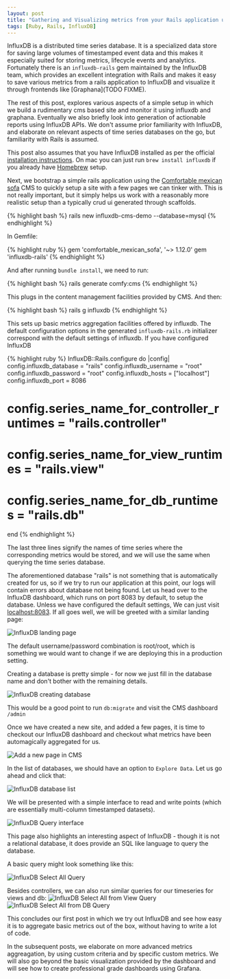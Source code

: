 ```yaml
---
layout: post
title: "Gathering and Visualizing metrics from your Rails application using InfluxDB"
tags: [Ruby, Rails, InfluxDB]
---
```


InfluxDB is a distributed time series database. It is a specialized data store
for saving large volumes of timestamped event data and this makes it especially
suited for storing metrics, lifecycle events and analytics. Fortunately there
is an `influxdb-rails` gem maintained by the InfluxDB team, which provides an
excellent integration with Rails and makes it easy to save various metrics from
a rails application to InfluxDB and visualize it through frontends like
[Graphana](TODO FIXME).

The rest of this post, explores various aspects of a simple setup in which
we build a rudimentary cms based site and monitor it using influxdb and graphana.
Eventually we also briefly look into generation of actionable reports using
InfluxDB APIs. We don't assume prior familiarity with InfluxDB, and elaborate on
relevant aspects of time series databases on the go, but familiarity
with Rails is assumed.

This post also assumes that you have InfluxDB installed as per the official
[installation instructions](http://influxdb.com/docs/v0.8/introduction/installation.html).
On mac you can just run `brew install influxdb` if you already have [Homebrew](http://brew.sh/) setup.

Next, we bootstrap a simple rails application using the
[Comfortable mexican sofa](https://github.com/comfy/comfortable-mexican-sofa)
CMS to quickly setup a site with a few pages we can tinker with. This is not really
important, but it simply helps us work with a reasonably more realistic setup than
a typically crud ui generated through scaffolds.

{% highlight bash %}
rails new influxdb-cms-demo --database=mysql
{% endhighlight %}

In Gemfile:

{% highlight ruby %}
gem 'comfortable_mexican_sofa', '~> 1.12.0'
gem 'influxdb-rails'
{% endhighlight %}

And after running `bundle install`, we need to run:

{% highlight bash %}
rails generate comfy:cms
{% endhighlight %}

This plugs in the content management facilities provided by CMS. And then:

{% highlight bash %}
rails g influxdb
{% endhighlight %}

This sets up basic metrics aggregation facilities offered by influxdb.
The default configuration options in the generated `influxdb-rails.rb`
initializer correspond with the default settings of influxdb. If you
have configured InfluxDB

{% highlight ruby %}
InfluxDB::Rails.configure do |config|
  config.influxdb_database = "rails"
  config.influxdb_username = "root"
  config.influxdb_password = "root"
  config.influxdb_hosts    = ["localhost"]
  config.influxdb_port     = 8086

  # config.series_name_for_controller_runtimes = "rails.controller"
  # config.series_name_for_view_runtimes       = "rails.view"
  # config.series_name_for_db_runtimes         = "rails.db"
end
{% endhighlight %}

The last three lines signify the names of time series where the
corresponding metrics would be stored, and we will use the same
when querying the time series database.

The aforementioned database "rails" is not something that is automatically
created for us, so if we try to run our application at this point, our logs
will contain errors about database not being found. Let us head over to
the InfluxDB dashboard, which runs on port 8083 by default, to setup the
database. Unless we have configured the default settings, We can just
visit [localhost:8083](http://localhost:8083). If all goes well, we will
be greeted with a similar landing page:

![InfluxDB landing page](/images/influxdb_landing_page.png)

The default username/password combination is root/root, which is something
we would want to change if we are deploying this in a production setting.

Creating a database is pretty simple - for now we just fill in the database name
and don't bother with the remaining details.

![InfluxDB creating database](/images/influxdb_create_database.png)

This would be a good point to run `db:migrate` and visit the CMS
dashboard `/admin`

Once we have created a new site, and added a few pages, it is time to
checkout our InfluxDB dashboard and checkout what metrics have
been automagically aggregated for us.

![Add a new page in CMS](/images/new_page_cms.png)


In the list of databases, we should have an option to `Explore Data`. Let
us go ahead and click that:

![InfluxDB database list](/images/influxdb_database_list.png)

We will be presented with a simple interface to read and write points (which
are essentially multi-column timestamped datasets).

![InfluxDB Query interface](/images/influxdb_query_interface.png)

This page also highlights an interesting aspect of InfluxDB - though it is not
a relational database, it does provide an SQL like language to query the database.

A basic query might look something like this:

![InfluxDB Select All Query](/images/influxdb_select_all_query.png)

Besides controllers, we can also run similar queries for our timeseries for views and db:
![InfluxDB Select All from View Query](/images/influxdb_select_all_from_view.png)
![InfluxDB Select All from DB Query](/images/influxdb_select_all_from_db.png)

This concludes our first post in which we try out InfluxDB and see how easy it
is to aggregate basic metrics out of the box, without having to write a lot of code.

In the subsequent posts, we elaborate on more advanced metrics aggreagation,
by using custom criteria and by specific custom metrics. We will also go beyond the basic visualization provided by the dashboard and will see how to create
professional grade dashboards using Grafana.
